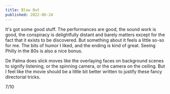 ```yaml
---
title: Blow Out
published: 2022-06-24
---
```


It's got some good stuff. The performances are good, the sound work is good, the conspiracy is delightfully distant and barely matters except for the fact that it exists to be discovered. But something about it feels a little so-so for me. The bits of humor I liked, and the ending is kind of great. Seeing Philly in the 80s is also a nice bonus.

De Palma does slick moves like the overlaying faces on background scenes to signify listening, or the spinning camera, or the camera on the ceiling. But I feel like the movie should be a little bit better written to justify these fancy directorial tricks.

7/10
